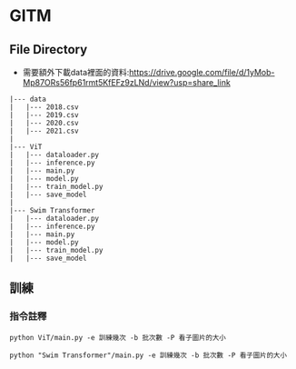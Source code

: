 # GITM
## File Directory
+ 需要額外下載data裡面的資料:https://drive.google.com/file/d/1yMob-Mp87ORs56fp61rmt5KfEFz9zLNd/view?usp=share_link
```
|--- data
|   |--- 2018.csv
|   |--- 2019.csv
|   |--- 2020.csv
|   |--- 2021.csv
|
|--- ViT
|   |--- dataloader.py
|   |--- inference.py
|   |--- main.py
|   |--- model.py
|   |--- train_model.py
|   |--- save_model
|
|--- Swim Transformer
|   |--- dataloader.py
|   |--- inference.py
|   |--- main.py
|   |--- model.py
|   |--- train_model.py
|   |--- save_model
```

## 訓練
### 指令註釋
` python ViT/main.py -e 訓練幾次 -b 批次數 -P 看子圖片的大小 `

` python "Swim Transformer"/main.py -e 訓練幾次 -b 批次數 -P 看子圖片的大小 `
